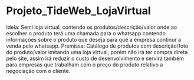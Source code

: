 # Projeto_TideWeb_LojaVirtual

Ideía: Semi loja virtual, contendo os produtos/descrição/valor onde ao escolher o produto terá uma chamada para o whatsapp contendo informações sobre o produto que deseja para que a empresa continur a venda pelo whatsapp.
Premissa: Catálogo de produtos com descrição/foto do produto/valor imitando uma loja virtual, porém não irá ter compra direta pelo site, assim irá reduzir o custo de desenvolvimento e servirá também para empresas que trabalham com o preço do produto relativo a negociação com o cliente. 
